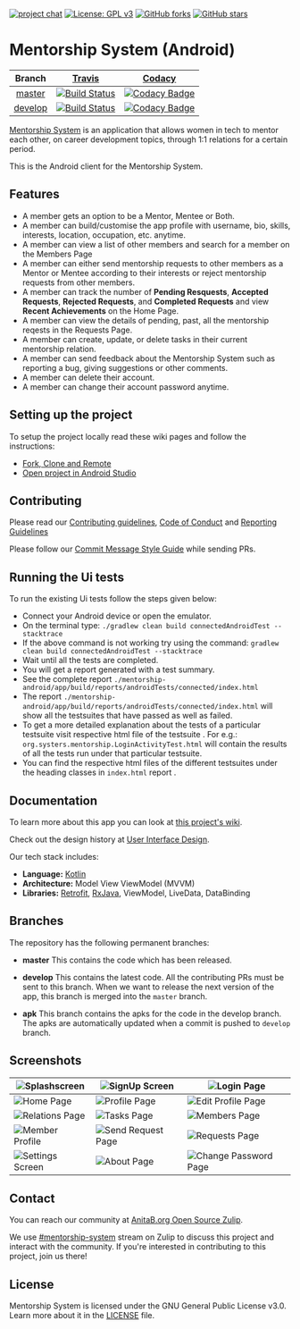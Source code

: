 
[![project chat](https://img.shields.io/badge/zulip-join_chat-brightgreen.svg?logo=zulip)](https://anitab-org.zulipchat.com/#narrow/stream/222534-mentorship-system)
[![License: GPL v3](https://img.shields.io/badge/License-GPL%20v3-blue.svg?logo=GNU)](http://www.gnu.org/licenses/gpl-3.0)
[![GitHub forks](https://img.shields.io/github/forks/anitab-org/mentorship-android?style=social)](https://github.com/anitab-org/mentorship-android/network)
[![GitHub stars](https://img.shields.io/github/stars/anitab-org/mentorship-android?style=social)](https://github.com/anitab-org/mentorship-android/stargazers)

# Mentorship System (Android)

| Branch | [Travis](https://travis-ci.org/) | [Codacy](https://www.codacy.com/) |
| :---: | :---: | :---: |
| [master](https://github.com/anitab-org/mentorship-android/tree/master) | [![Build Status](https://img.shields.io/travis/com/anitab-org/mentorship-android/master?logo=travis)](https://travis-ci.org/anitab-org/mentorship-android) | [![Codacy Badge](https://api.codacy.com/project/badge/Grade/ee27e44e4ac646e0afe440173ea47823?branch=master)](https://www.codacy.com/app/m-murad/mentorship-android) |
| [develop](https://github.com/anitab-org/mentorship-android/tree/develop) | [![Build Status](https://img.shields.io/travis/com/anitab-org/mentorship-android/develop?logo=travis)](https://travis-ci.org/anitab-org/mentorship-android) | [![Codacy Badge](https://api.codacy.com/project/badge/Grade/ee27e44e4ac646e0afe440173ea47823?branch=develop)](https://www.codacy.com/app/m-murad/mentorship-android) |

[Mentorship System](https://github.com/anitab-org/mentorship-backend) is an application that allows women in tech to mentor each other, on career development topics, through 1:1 relations for a certain period.

This is the Android client for the Mentorship System.

## Features

* A member gets an option to be a Mentor, Mentee or Both.
* A member can build/customise the app profile with username, bio, skills, interests, location, occupation, etc. anytime. 
* A member can view a list of other members and search for a member on the Members Page
* A member can either send mentorship requests to other members as a Mentor or Mentee according to their interests or reject mentorship requests from other members.
* A member can track the number of **Pending Resquests**, **Accepted Requests**, **Rejected Requests**, and **Completed Requests** and view **Recent Achievements** on the Home Page.  
* A member can view the details of pending, past, all the mentorship reqests in the Requests Page.
* A member can create, update, or delete tasks in their current mentorship relation.
* A member can send feedback about the Mentorship System such as reporting a bug, giving suggestions or other comments.
* A member can delete their account.
* A member can change their account password anytime.

## Setting up the project

To setup the project locally read these wiki pages and follow the instructions:

 - [Fork, Clone and Remote](https://github.com/anitab-org/mentorship-android/wiki/Fork%2C-Clone-%26-Remote)
 - [Open project in Android Studio](https://github.com/anitab-org/mentorship-android/wiki/Open-the-project-in-Android-Studio)

## Contributing 

Please read our [Contributing guidelines](https://github.com/anitab-org/mentorship-android/blob/develop/.github/CONTRIBUTING.md), [Code of Conduct](http://systers.io/code-of-conduct) and [Reporting Guidelines](http://systers.io/reporting-guidelines)

Please follow our [Commit Message Style Guide](https://github.com/anitab-org/mentorship-android/wiki/Commit-Message-Style-Guide) while sending PRs.

## Running the Ui tests

To run the existing Ui tests follow the steps given below:
* Connect your Android device or open the emulator.
* On the terminal type: `./gradlew clean build connectedAndroidTest --stacktrace`
* If the above command is not working try using the command: `gradlew clean build connectedAndroidTest --stacktrace`
* Wait until all the tests are completed.
* You will get a report generated with a test summary.
* See the complete report `./mentorship-android/app/build/reports/androidTests/connected/index.html`
* The report `./mentorship-android/app/build/reports/androidTests/connected/index.html` will show all the testsuites that have passed as well as failed.
* To get a more detailed explanation about the tests of a particular testsuite visit respective html file of the testsuite .
For e.g.: `org.systers.mentorship.LoginActivityTest.html` will contain the results of all the tests run under that particular testsuite.
* You can find the respective html files of the different testsuites under the heading classes in `index.html` report .

## Documentation

To learn more about this app you can look at [this project's wiki](https://github.com/anitab-org/mentorship-android/wiki).

Check out the design history at [User Interface Design](https://github.com/anitab-org/mentorship-android/wiki/User-Interface-Design).

Our tech stack includes:
- **Language:** [Kotlin](https://kotlinlang.org/)
- **Architecture:** Model View ViewModel (MVVM)
- **Libraries:** [Retrofit](http://square.github.io/retrofit/), [RxJava](https://github.com/ReactiveX/RxJava), ViewModel, LiveData, DataBinding

## Branches

The repository has the following permanent branches:

 * **master** This contains the code which has been released.

 * **develop** This contains the latest code. All the contributing PRs must be sent to this branch. When we want to release the next version of the app, this branch is merged into the `master` branch.

 * **apk** This branch contains the apks for the code in the develop branch. The apks are automatically updated when a commit is pushed to `develop` branch.

## Screenshots
|![Splashscreen](Screenshots/Splashscreen.png)|![SignUp Screen](Screenshots/SignUp%20Screen.png)|![Login Page](Screenshots/Login%20Page.png)| 
|---|---|---|
|![Home Page](Screenshots/Home%20Page.png)|![Profile Page](Screenshots/Profile%20Page.png)|![Edit Profile Page](Screenshots/Edit%20Profile%20Page.png)| 
|![Relations Page](Screenshots/Relations%20Page.png)|![Tasks Page](Screenshots/Tasks%20Page.png)|![Members Page](Screenshots/Members%20Page.png)
|![Member Profile](Screenshots/Member%20Profile%20Page.png)|![Send Request Page](Screenshots/Send%20Request%20Page.png)|![Requests Page](Screenshots/Requests%20Page.png)|
![Settings Screen](Screenshots/Settings%20Screen.png)|![About Page](Screenshots/About%20Page.png)|![Change Password Page](Screenshots/Change%20Password%20Page.png)|
## Contact

You can reach our community at [AnitaB.org Open Source Zulip](https://anitab-org.zulipchat.com/).

We use [#mentorship-system](https://anitab-org.zulipchat.com/#narrow/stream/222534-mentorship-system) stream on Zulip to discuss this project and interact with the community. If you're interested in contributing to this project, join us there!

## License

Mentorship System is licensed under the GNU General Public License v3.0. Learn more about it in the [LICENSE](LICENSE) file.
